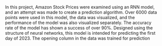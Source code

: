 In this project, Amazon Stock Prices were examined using an RNN model, and an attempt was made to create a prediction algorithm. Over 6000 data points were used in this model, the data was visualized, and the performance of the model was also visualized separately. The accuracy rate of the model has shown a success of over 90%. Designed using the structure of neural networks, this model is intended for predicting the first day of 2023. The opening column in the data was trained for prediction
